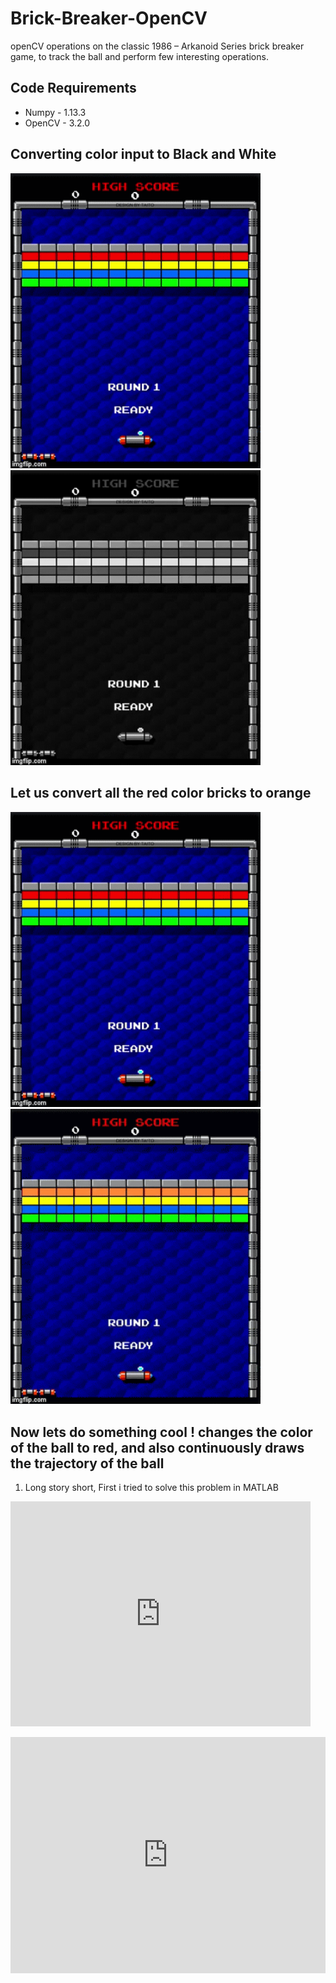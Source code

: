 # Brick-Breaker-OpenCV
openCV operations on the classic 1986 – Arkanoid Series brick breaker game, to track the ball and perform few interesting operations.

## Code Requirements
* Numpy - 1.13.3
* OpenCV - 3.2.0

## Converting color input to Black and White
<p float="left">
  <img src="/images/2waqvd.gif" width="400" />
  <img src="/images/2warmd.gif" width="400" />
</p>

## Let us convert all the red color bricks to orange
<p float="left">
  <img src="/images/2watfb.gif" width="400" />
  <img src="/images/2watgj.gif" width="400" />
</p>


## Now lets do something cool ! changes the color of the ball to red, and also continuously draws the trajectory of the ball
1. Long story short, First i tried to solve this problem in MATLAB 
<iframe src="https://giphy.com/embed/Pn1gZzAY38kbm" width="480" height="360" frameBorder="0" class="giphy-embed" allowFullScreen></iframe><p><a href="https://giphy.com/gifs/dog-pretty-Pn1gZzAY38kbm"></a></p>

<div style="width:100%;height:0;padding-bottom:75%;position:relative;"><iframe src="https://giphy.com/embed/Pn1gZzAY38kbm" width="100%" height="100%" style="position:absolute" frameBorder="0" class="giphy-embed" allowFullScreen></iframe></div><p><a href="https://giphy.com/gifs/dog-pretty-Pn1gZzAY38kbm"></a></p>
